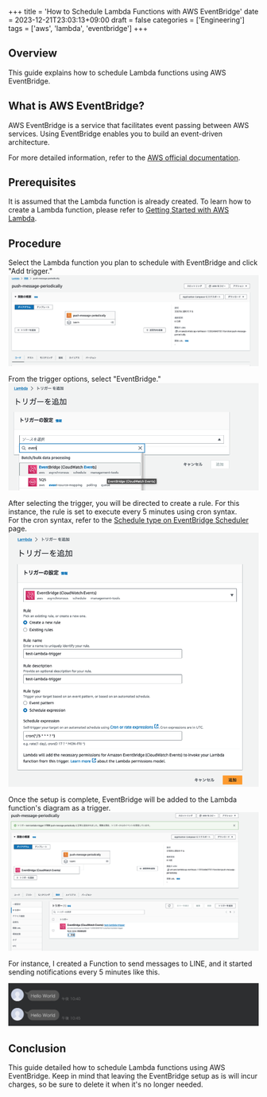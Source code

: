 +++
title = 'How to Schedule Lambda Functions with AWS EventBridge'
date = 2023-12-21T23:03:13+09:00
draft = false
categories = ['Engineering']
tags = ['aws', 'lambda', 'eventbridge']
+++

## Overview
This guide explains how to schedule Lambda functions using AWS EventBridge.

## What is AWS EventBridge?
AWS EventBridge is a service that facilitates event passing between AWS services. Using EventBridge enables you to build an event-driven architecture.

For more detailed information, refer to the [AWS official documentation](https://docs.aws.amazon.com/eventbridge/latest/userguide/eb-what-is.html).

## Prerequisites
It is assumed that the Lambda function is already created. To learn how to create a Lambda function, please refer to [Getting Started with AWS Lambda](https://aws.amazon.com/lambda/getting-started/).

## Procedure
Select the Lambda function you plan to schedule with EventBridge and click "Add trigger."  
![Add trigger screen](img-008-001.png)

From the trigger options, select "EventBridge."  
![Selecting EventBridge screen](img-008-002.png)

After selecting the trigger, you will be directed to create a rule. For this instance, the rule is set to execute every 5 minutes using cron syntax.  
For the cron syntax, refer to the [Schedule type on EventBridge Scheduler](https://docs.aws.amazon.com/scheduler/latest/UserGuide/schedule-types.html#cron-based) page.  
![Adding a trigger](img-008-003.png)

Once the setup is complete, EventBridge will be added to the Lambda function's diagram as a trigger.  
![Setup completion screen](img-008-004.png)

For instance, I created a Function to send messages to LINE, and it started sending notifications every 5 minutes like this.

![Results of running a Lambda function with EventBridge](img-008-005.png)

## Conclusion
This guide detailed how to schedule Lambda functions using AWS EventBridge. Keep in mind that leaving the EventBridge setup as is will incur charges, so be sure to delete it when it's no longer needed.
